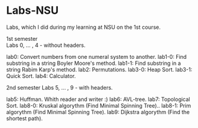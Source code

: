 # Labs-NSU

Labs, which I did during my learning at NSU on the 1st course.  

1st semester  
Labs 0, ... , 4 - without headers.  
  
lab0: Convert numbers from one numeral system to another.
lab1-0: Find substring in a string Boyler Moore's method.
lab1-1: Find substring in a string Rabim Karp's method.
lab2: Permutations.
lab3-0: Heap Sort.
lab3-1: Quick Sort.
lab4: Calculator.

2nd semester
Labs 5, ... , 9 - with headers.

lab5: Huffman. Whith reader and writer :)
lab6: AVL-tree.
lab7: Topological Sort.
lab8-0: Kruskal algorythm (Find Minimal Spinning Tree)..
lab8-1: Prim algorythm (Find Minimal Spinning Tree).
lab9: Dijkstra algorythm (Find the shortest path).
